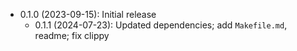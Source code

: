 * 0.1.0 (2023-09-15): Initial release
    * 0.1.1 (2024-07-23): Updated dependencies; add `Makefile.md`, readme; fix clippy
